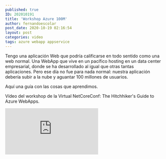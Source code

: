 ```yaml
---
published: true
ID: 202010191
title: 'Workshop Azure 100M'
author: fernandoescolar
post_date: 2020-10-19 02:16:54
layout: post
categories: video
tags: azure webapp appservice
---
```

Tengo una aplicación Web que podría calificarse en todo sentido como una web normal. Una WebApp que vive en un pacífico hosting en un data center empresarial, donde se ha desarrollado al igual que otras tantas aplicaciones. Pero ese día no fue para nada normal: nuestra aplicación debería subir a la nube y aguantar 100 millones de usuarios<!--break-->.

Aquí una guía con las cosas que aprendimos.

Vídeo del workshop de la Virtual NetCoreConf: The Hitchhiker's Guide to Azure WebApps.

<iframe class="youtube" src="https://www.youtube.com/embed/DH-LfC5xQA4" frameborder="0" allow="accelerometer; autoplay; encrypted-media; gyroscope; picture-in-picture" allowfullscreen></iframe>

